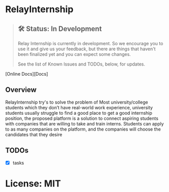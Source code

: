 # RelayInternship
> ## 🛠 Status: In Development
> Relay Internship is currently in development. So we encourage you to use it and give us your feedback, but there are things that haven't been finalized yet and you can expect some changes.
>
> See the list of Known Issues and TODOs, below, for updates.


[Online Docs][Docs]

## Overview
RelayInternship try's to solve the problem of Most university/college students which they don’t have real-world work experience, university students usually struggle to find a good place to get a good internship position, the proposed platform is a solution to connect aspiring students with companies that are willing to take and train interns. Students can apply to as many companies on the platform, and the companies will choose the candidates that they desire

## TODOs

- [x] tasks


# License: MIT


[RelayInternship]: https://github.com/LeulAria/RelayInternship/

